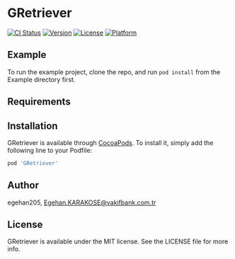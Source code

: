 # GRetriever

[![CI Status](https://img.shields.io/travis/egehan205/GRetriever.svg?style=flat)](https://travis-ci.org/egehan205/GRetriever)
[![Version](https://img.shields.io/cocoapods/v/GRetriever.svg?style=flat)](https://cocoapods.org/pods/GRetriever)
[![License](https://img.shields.io/cocoapods/l/GRetriever.svg?style=flat)](https://cocoapods.org/pods/GRetriever)
[![Platform](https://img.shields.io/cocoapods/p/GRetriever.svg?style=flat)](https://cocoapods.org/pods/GRetriever)

## Example

To run the example project, clone the repo, and run `pod install` from the Example directory first.

## Requirements

## Installation

GRetriever is available through [CocoaPods](https://cocoapods.org). To install
it, simply add the following line to your Podfile:

```ruby
pod 'GRetriever'
```

## Author

egehan205, Egehan.KARAKOSE@vakifbank.com.tr

## License

GRetriever is available under the MIT license. See the LICENSE file for more info.

